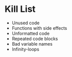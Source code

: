 Kill List
=========
* Unused code
* Functions with side effects
* Unformatted code
* Repeated code blocks
* Bad variable names
* Infinity-loops
